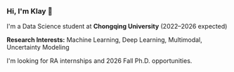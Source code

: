 ### Hi, I'm Klay 👋

I'm a Data Science student at **Chongqing University** (2022–2026 expected) 

**Research Interests:** Machine Learning, Deep Learning, Multimodal, Uncertainty Modeling

I'm looking for RA internships and 2026 Fall Ph.D. opportunities.


<!---
CQULinhaoLi/CQULinhaoLi is a ✨ special ✨ repository because its `README.md` (this file) appears on your GitHub profile.
You can click the Preview link to take a look at your changes.
--->
